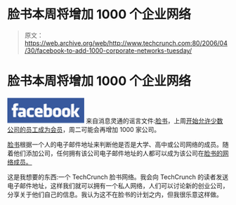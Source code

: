 # 脸书本周将增加 1000 个企业网络

> 原文：<https://web.archive.org/web/http://www.techcrunch.com:80/2006/04/30/facebook-to-add-1000-corporate-networks-tuesday/>

# 脸书本周将增加 1000 个企业网络

[![](img/1edd015c6514c0ff4331831f444161f6.png)](https://web.archive.org/web/20180712232800/http://www.facebook.com/) 来自消息灵通的谣言文件:[脸书](https://web.archive.org/web/20180712232800/http://www.facebook.com/)，上周[开始允许少数公司的员工成为会员](https://web.archive.org/web/20180712232800/http://www.beta.techcrunch.com/2006/04/26/facebook-goes-beyond-college-high-school-markets/)，周二可能会再增加 1000 家公司。

[脸书](https://web.archive.org/web/20180712232800/http://crunchbase.com/company/facebook)根据一个人的电子邮件地址来判断他是否是大学、高中或公司网络的成员。随着他们添加公司，任何拥有该公司电子邮件地址的人都可以成为该公司在[脸书的网络成员。](https://web.archive.org/web/20180712232800/https://www.crunchbase.com/organization/facebook/)

这是我想要的东西:一个 TechCrunch 脸书网络。我会向 TechCrunch 的读者发送电子邮件地址，这样我们就可以拥有一个私人网络，人们可以讨论新的创业公司，分享关于他们自己的信息。我认为这不在脸书的计划之内，但我很乐意这样做。